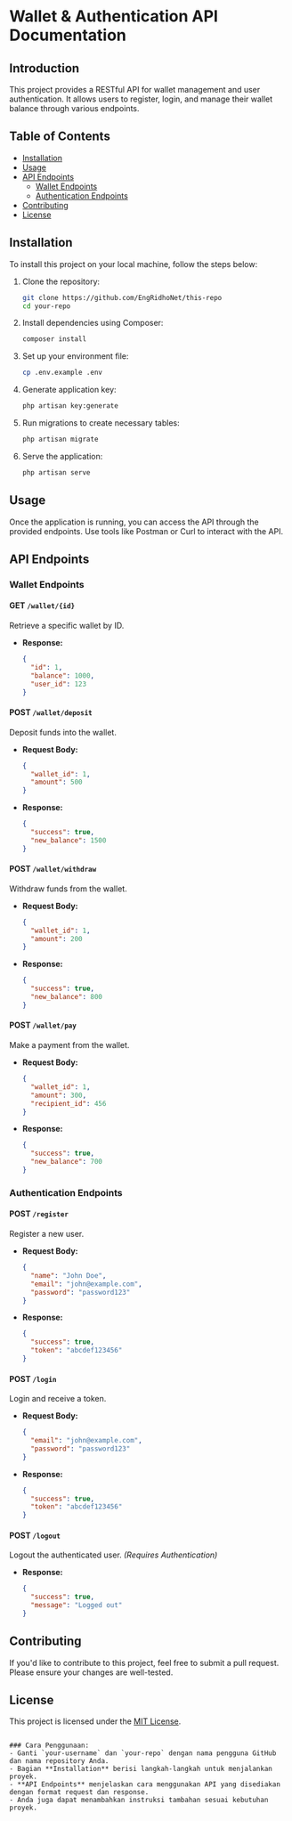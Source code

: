 # Wallet & Authentication API Documentation

## Introduction
This project provides a RESTful API for wallet management and user authentication. It allows users to register, login, and manage their wallet balance through various endpoints.

## Table of Contents
- [Installation](#installation)
- [Usage](#usage)
- [API Endpoints](#api-endpoints)
  - [Wallet Endpoints](#wallet-endpoints)
  - [Authentication Endpoints](#authentication-endpoints)
- [Contributing](#contributing)
- [License](#license)

## Installation
To install this project on your local machine, follow the steps below:

1. Clone the repository:
    ```bash
    git clone https://github.com/EngRidhoNet/this-repo
    cd your-repo
    ```

2. Install dependencies using Composer:
    ```bash
    composer install
    ```

3. Set up your environment file:
    ```bash
    cp .env.example .env
    ```

4. Generate application key:
    ```bash
    php artisan key:generate
    ```

5. Run migrations to create necessary tables:
    ```bash
    php artisan migrate
    ```

6. Serve the application:
    ```bash
    php artisan serve
    ```

## Usage
Once the application is running, you can access the API through the provided endpoints. Use tools like Postman or Curl to interact with the API.

## API Endpoints

### Wallet Endpoints

#### **GET** `/wallet/{id}`
Retrieve a specific wallet by ID.

- **Response:**
  ```json
  {
    "id": 1,
    "balance": 1000,
    "user_id": 123
  }
  ```

#### **POST** `/wallet/deposit`
Deposit funds into the wallet.

- **Request Body:**
  ```json
  {
    "wallet_id": 1,
    "amount": 500
  }
  ```

- **Response:**
  ```json
  {
    "success": true,
    "new_balance": 1500
  }
  ```

#### **POST** `/wallet/withdraw`
Withdraw funds from the wallet.

- **Request Body:**
  ```json
  {
    "wallet_id": 1,
    "amount": 200
  }
  ```

- **Response:**
  ```json
  {
    "success": true,
    "new_balance": 800
  }
  ```

#### **POST** `/wallet/pay`
Make a payment from the wallet.

- **Request Body:**
  ```json
  {
    "wallet_id": 1,
    "amount": 300,
    "recipient_id": 456
  }
  ```

- **Response:**
  ```json
  {
    "success": true,
    "new_balance": 700
  }
  ```

### Authentication Endpoints

#### **POST** `/register`
Register a new user.

- **Request Body:**
  ```json
  {
    "name": "John Doe",
    "email": "john@example.com",
    "password": "password123"
  }
  ```

- **Response:**
  ```json
  {
    "success": true,
    "token": "abcdef123456"
  }
  ```

#### **POST** `/login`
Login and receive a token.

- **Request Body:**
  ```json
  {
    "email": "john@example.com",
    "password": "password123"
  }
  ```

- **Response:**
  ```json
  {
    "success": true,
    "token": "abcdef123456"
  }
  ```

#### **POST** `/logout`
Logout the authenticated user. *(Requires Authentication)*

- **Response:**
  ```json
  {
    "success": true,
    "message": "Logged out"
  }
  ```

## Contributing
If you'd like to contribute to this project, feel free to submit a pull request. Please ensure your changes are well-tested.

## License
This project is licensed under the [MIT License](LICENSE).
```

### Cara Penggunaan:
- Ganti `your-username` dan `your-repo` dengan nama pengguna GitHub dan nama repository Anda.
- Bagian **Installation** berisi langkah-langkah untuk menjalankan proyek.
- **API Endpoints** menjelaskan cara menggunakan API yang disediakan dengan format request dan response.
- Anda juga dapat menambahkan instruksi tambahan sesuai kebutuhan proyek.
